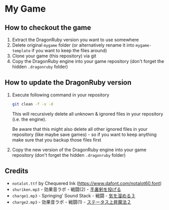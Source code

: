 # My Game

## How to checkout the game
1. Extract the DragonRuby version you want to use somewhere
2. Delete original `mygame` folder (or alternatively rename it into `mygame-template` if you want to keep the files around)
3. Clone your game (this repository) via git
4. Copy the DragonRuby engine into your game repository (don't forget the hidden `.dragonruby` folder)

## How to update the DragonRuby version
1. Execute following command in your repository
   ```sh
   git clean -f -x -d
   ```
   This will recursively delete all unknown & ignored files in your repository (i.e. the engine).

   Be aware that this might also delete all other ignored files in your repository (like maybe save games) - so if you want
   to keep anything make sure that you backup those files first
2. Copy the new version of the DragonRuby engine into your game repository (don't forget the hidden `.dragonruby` folder)

## Credits
- `notalot.ttf` by Chequered Ink (https://www.dafont.com/notalot60.font)
- `shuriken.mp3` - 効果音ラボ - 戦闘(2) -  [手裏剣を投げる](https://soundeffect-lab.info/sound/battle/mp3/dart1.mp3)
- `charge1.mp3` - Springing' Sound Stack - 戦闘 - [気を溜める３](https://www.springin.org/wp-content/uploads/2022/06/%E6%B0%97%E3%82%92%E6%BA%9C%E3%82%81%E3%82%8B3.mp3)
- `charge2.mp3` - 効果音ラボ - 戦闘(1) - [ステータス上昇魔法２](https://soundeffect-lab.info/sound/battle/mp3/magic-statusup2.mp3)
